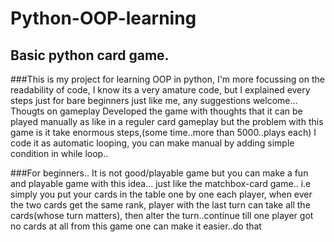 # Python-OOP-learning
## Basic python card game.

###This is my project for learning OOP in python, I'm more focussing on the readability of
code, I know its a very amature code, but I explained every steps just for bare beginners
just like me, any suggestions welcome...
Thougts on gameplay
Developed the game with thoughts that it can be played manually as like in a reguler card gameplay
but the problem with this game is it take enormous steps,(some time..more than 5000..plays each)
I code it as automatic looping, you can make manual by adding simple condition in while loop..

###For beginners..
It is not good/playable game but you can make a fun and playable game with this idea...
just like the matchbox-card game..
i.e simply you put your cards in the table one by one each player, when ever the two cards get the same rank,
player with the last turn can take all the cards(whose turn matters), then alter the turn..continue till one player
got no cards at all
from this game one can make it easier..do that
